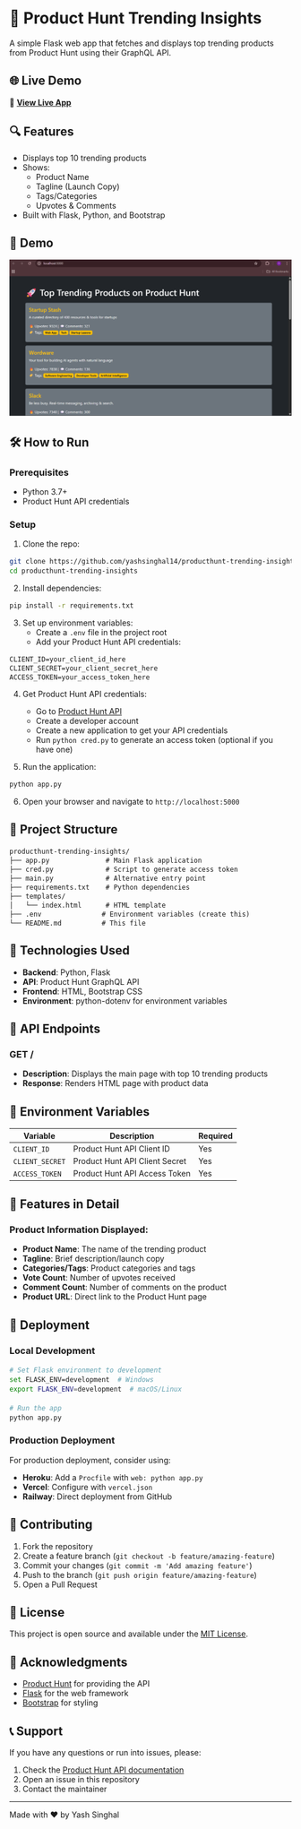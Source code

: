 # 🚀 Product Hunt Trending Insights

A simple Flask web app that fetches and displays top trending products from Product Hunt using their GraphQL API.

## 🌐 Live Demo
🔗 **[View Live App](https://producthunt-trending-insights.onrender.com/)**

## 🔍 Features
- Displays top 10 trending products
- Shows:
  - Product Name
  - Tagline (Launch Copy)
  - Tags/Categories
  - Upvotes & Comments
- Built with Flask, Python, and Bootstrap

## 📸 Demo
![Screenshot](screenshot.png)

## 🛠️ How to Run

### Prerequisites
- Python 3.7+
- Product Hunt API credentials

### Setup

1. Clone the repo:
```bash
git clone https://github.com/yashsinghal14/producthunt-trending-insights.git
cd producthunt-trending-insights
```

2. Install dependencies:
```bash
pip install -r requirements.txt
```

3. Set up environment variables:
   - Create a `.env` file in the project root
   - Add your Product Hunt API credentials:
```env
CLIENT_ID=your_client_id_here
CLIENT_SECRET=your_client_secret_here
ACCESS_TOKEN=your_access_token_here
```

4. Get Product Hunt API credentials:
   - Go to [Product Hunt API](https://api.producthunt.com/v2/docs) 
   - Create a developer account
   - Create a new application to get your API credentials
   - Run `python cred.py` to generate an access token (optional if you have one)

5. Run the application:
```bash
python app.py
```

6. Open your browser and navigate to `http://localhost:5000`

## 📁 Project Structure
```
producthunt-trending-insights/
├── app.py              # Main Flask application
├── cred.py             # Script to generate access token
├── main.py             # Alternative entry point
├── requirements.txt    # Python dependencies
├── templates/
│   └── index.html      # HTML template
├── .env               # Environment variables (create this)
└── README.md          # This file
```

## 🔧 Technologies Used
- **Backend**: Python, Flask
- **API**: Product Hunt GraphQL API
- **Frontend**: HTML, Bootstrap CSS
- **Environment**: python-dotenv for environment variables

## 📝 API Endpoints

### GET /
- **Description**: Displays the main page with top 10 trending products
- **Response**: Renders HTML page with product data

## 🔑 Environment Variables

| Variable | Description | Required |
|----------|-------------|----------|
| `CLIENT_ID` | Product Hunt API Client ID | Yes |
| `CLIENT_SECRET` | Product Hunt API Client Secret | Yes |
| `ACCESS_TOKEN` | Product Hunt API Access Token | Yes |

## 🎯 Features in Detail

### Product Information Displayed:
- **Product Name**: The name of the trending product
- **Tagline**: Brief description/launch copy
- **Categories/Tags**: Product categories and tags
- **Vote Count**: Number of upvotes received
- **Comment Count**: Number of comments on the product
- **Product URL**: Direct link to the Product Hunt page

## 🚀 Deployment

### Local Development
```bash
# Set Flask environment to development
set FLASK_ENV=development  # Windows
export FLASK_ENV=development  # macOS/Linux

# Run the app
python app.py
```

### Production Deployment
For production deployment, consider using:
- **Heroku**: Add a `Procfile` with `web: python app.py`
- **Vercel**: Configure with `vercel.json`
- **Railway**: Direct deployment from GitHub

## 🤝 Contributing

1. Fork the repository
2. Create a feature branch (`git checkout -b feature/amazing-feature`)
3. Commit your changes (`git commit -m 'Add amazing feature'`)
4. Push to the branch (`git push origin feature/amazing-feature`)
5. Open a Pull Request

## 📄 License

This project is open source and available under the [MIT License](LICENSE).

## 🙏 Acknowledgments

- [Product Hunt](https://www.producthunt.com/) for providing the API
- [Flask](https://flask.palletsprojects.com/) for the web framework
- [Bootstrap](https://getbootstrap.com/) for styling

## 📞 Support

If you have any questions or run into issues, please:
1. Check the [Product Hunt API documentation](https://api.producthunt.com/v2/docs)
2. Open an issue in this repository
3. Contact the maintainer

---

Made with ❤️ by Yash Singhal
